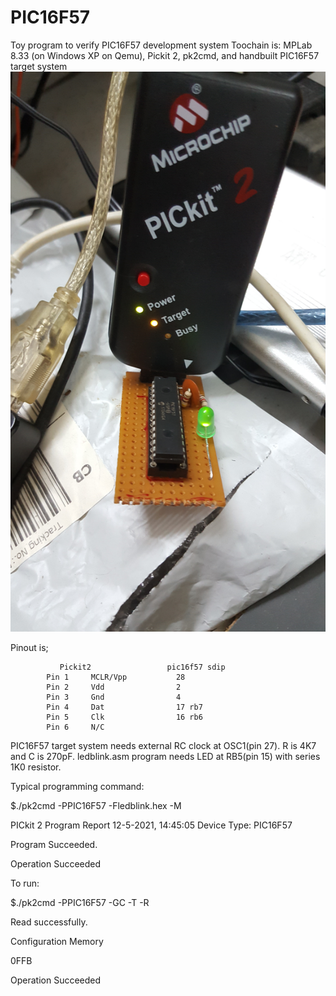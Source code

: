 # PIC16F57
Toy program to verify PIC16F57 development system
Toochain is: MPLab 8.33 (on Windows XP on Qemu), Pickit 2, pk2cmd, and handbuilt PIC16F57 target system
![PICkit 2 program and run](program_n_run.jpg)

Pinout is;

               Pickit2                 pic16f57 sdip
            Pin 1     MCLR/Vpp           28
            Pin 2     Vdd                2
            Pin 3     Gnd                4
            Pin 4     Dat                17 rb7
            Pin 5     Clk                16 rb6
            Pin 6     N/C

PIC16F57 target system needs external RC clock at OSC1(pin 27). R is 4K7 and C is 270pF.
ledblink.asm program needs LED at RB5(pin 15) with series 1K0 resistor.

Typical programming command:

$./pk2cmd -PPIC16F57 -Fledblink.hex -M

PICkit 2 Program Report
12-5-2021, 14:45:05
Device Type: PIC16F57

Program Succeeded.

Operation Succeeded

To run:

$./pk2cmd -PPIC16F57 -GC -T -R

Read successfully.

Configuration Memory

0FFB  

Operation Succeeded
